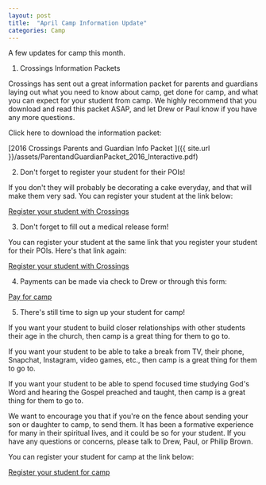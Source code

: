```yaml
---
layout: post
title:  "April Camp Information Update"
categories: Camp
---
```

A few updates for camp this month.

1) Crossings Information Packets

Crossings has sent out a great information packet for parents and guardians laying out what you need to know about camp, get done for camp, and what you can expect for your student from camp. We highly recommend that you download and read this packet ASAP, and let Drew or Paul know if you have any more questions.
 
Click here to download the information packet: 

[2016 Crossings Parents and Guardian Info Packet ]({{ site.url }}/assets/ParentandGuardianPacket_2016_Interactive.pdf)
   
2) Don't forget to register your student for their POIs!

If you don't they will probably be decorating a cake everyday, and that will make them very sad. You can register your student at the link below:

[Register your student with Crossings](https://mail.crossingsministries.org/dandy2/Participant/Login "Register your student with Crossings")

3) Don't forget to fill out a medical release form!

You can register your student at the same link that you register your student for their POIs. Here's that link again:

[Register your student with Crossings](https://mail.crossingsministries.org/dandy2/Participant/Login "Register your student with Crossings")

4) Payments can be made via check to Drew or through this form:

[Pay for camp](https://form.jotform.com/60245742599969 "Pay for camp")


5) There's still time to sign up your student for camp!

If you want your student to build closer relationships with other students their age in the church, then camp is a great thing for them to go to.

If you want your student to be able to take a break from TV, their phone, Snapchat, Instagram, video games, etc., then camp is a great thing for them to go to.

If you want your student to be able to spend focused time studying God's Word and hearing the Gospel preached and taught, then camp is a great thing for them to go to.

We want to encourage you that if you're on the fence about sending your son or daughter to camp, to send them. It has been a formative experience for many in their spiritual lives, and it could be so for your student. If you have any questions or concerns, please talk to Drew, Paul, or Philip Brown.

You can register your student for camp at the link below:

[Register your student for camp](https://form.jotform.com/60245742599969 "Register your student for camp")